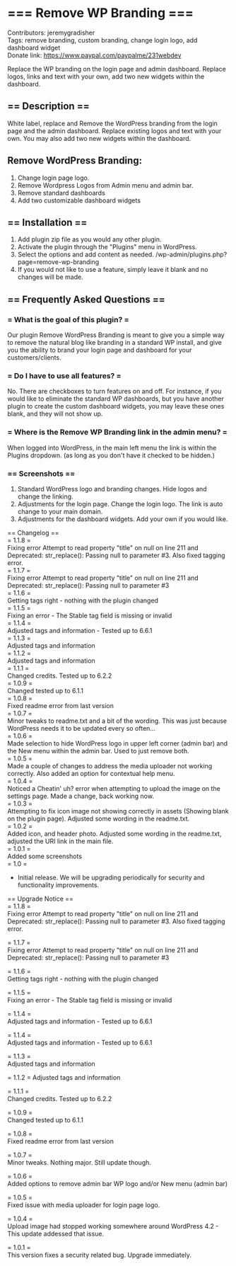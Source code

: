 # === Remove WP Branding ===
Contributors: jeremygradisher<br>
Tags: remove branding, custom branding, change login logo, add dashboard widget<br>
Donate link: https://www.paypal.com/paypalme/231webdev


Replace the WP branding on the login page and admin dashboard. Replace logos, links and text with your own, add two new widgets within the dashboard.

## == Description ==
White label, replace and Remove the WordPress branding from the login page and the admin dashboard. Replace existing logos and text with your own. You may also add two new widgets within the dashboard.

## Remove WordPress Branding:
1. Change login page logo.
2. Remove Wordpress Logos from Admin menu and admin bar.
3. Remove standard dashboards
4. Add two customizable dashboard widgets

## == Installation ==
1. Add plugin zip file as you would any other plugin.
2. Activate the plugin through the \"Plugins\" menu in WordPress.
3. Select the options and add content as needed. /wp-admin/plugins.php?page=remove-wp-branding
4. If you would not like to use a feature, simply leave it blank and no changes will be made.

## == Frequently Asked Questions ==
### = What is the goal of this plugin? =
Our plugin Remove WordPress Branding is meant to give you a simple way to remove the natural blog like branding in a standard WP install, and give you the ability to brand your login page and dashboard for your customers/clients.

### = Do I have to use all features? =
No. There are checkboxes to turn features on and off. For instance, if you would like to eliminate the standard WP dashboards, but you have another plugin to create the custom dashboard widgets, you may leave these ones blank, and they will not show up.

### = Where is the Remove WP Branding link in the admin menu? =
When logged into WordPress, in the main left menu the link is within the Plugins dropdown. (as long as you don't have it checked to be hidden.)


### == Screenshots ==
1. Standard WordPress logo and branding changes. Hide logos and change the linking.
2. Adjustments for the login page. Change the login logo. The link is auto change to your main domain.
3. Adjustments for the dashboard widgets. Add your own if you would like.

== Changelog ==<br>
= 1.1.8 =<br>
Fixing error Attempt to read property "title" on null on line 211 and Deprecated: str_replace(): Passing null to parameter #3. Also fixed tagging error.<br>
= 1.1.7 =<br>
Fixing error Attempt to read property "title" on null on line 211 and Deprecated: str_replace(): Passing null to parameter #3<br>
= 1.1.6 =<br>
Getting tags right - nothing with the plugin changed<br>
= 1.1.5 =<br>
Fixing an error - The Stable tag field is missing or invalid<br>
= 1.1.4 =<br>
Adjusted tags and information - Tested up to 6.6.1<br>
= 1.1.3 =<br>
Adjusted tags and information<br>
= 1.1.2 =<br>
Adjusted tags and information<br>
= 1.1.1 =<br>
Changed credits. Tested up to 6.2.2<br>
= 1.0.9 =<br>
Changed tested up to 6.1.1<br>
= 1.0.8 =<br>
Fixed readme error from last version<br>
= 1.0.7 =<br>
Minor tweaks to readme.txt and a bit of the wording. This was just because WordPress needs it to be updated every so often...<br>
= 1.0.6 =<br>
Made selection to hide WordPress logo in upper left corner (admin bar) and the New menu within the admin bar. Used to just remove both.<br>
= 1.0.5 =<br>
Made a couple of changes to address the media uploader not working correctly. Also added an option for contextual help menu.<br>
= 1.0.4 =<br>
Noticed a Cheatin' uh? error when attempting to upload the image on the settings page. Made a change, back working now.<br>
= 1.0.3 =<br>
Attempting to fix icon image not showing correctly in assets (Showing blank on the plugin page). Adjusted some wording in the readme.txt.<br>
= 1.0.2 =<br>
Added icon, and header photo. Adjusted some wording in the readme.txt, adjusted the URI link in the main file.<br>
= 1.0.1 =<br>
Added some screenshots<br>
= 1.0 =<br>
* Initial release. We will be upgrading periodically for security and functionality improvements.

== Upgrade Notice ==<br>
= 1.1.8 =<br>
Fixing error Attempt to read property "title" on null on line 211 and Deprecated: str_replace(): Passing null to parameter #3. Also fixed tagging error.

= 1.1.7 =<br>
Fixing error Attempt to read property "title" on null on line 211 and Deprecated: str_replace(): Passing null to parameter #3

= 1.1.6 =<br>
Getting tags right - nothing with the plugin changed

= 1.1.5 =<br>
Fixing an error - The Stable tag field is missing or invalid

= 1.1.4 =<br>
Adjusted tags and information - Tested up to 6.6.1

= 1.1.4 =<br>
Adjusted tags and information - Tested up to 6.6.1

= 1.1.3 =<br>
Adjusted tags and information

= 1.1.2 =
Adjusted tags and information

= 1.1.1 =<br>
Changed credits. Tested up to 6.2.2

= 1.0.9 =<br>
Changed tested up to 6.1.1

= 1.0.8 =<br>
Fixed readme error from last version

= 1.0.7 =<br>
Minor tweaks. Nothing major. Still update though.

= 1.0.6 =<br>
Added options to remove admin bar WP logo and/or New menu (admin bar)

= 1.0.5 =<br>
Fixed issue with media uploader for login page logo.

= 1.0.4 =<br>
Upload image had stopped working somewhere around WordPress 4.2 - This update addessed that issue.

= 1.0.1 =<br>
This version fixes a security related bug. Upgrade immediately.